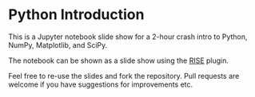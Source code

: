 # Python Introduction
This is a Jupyter notebook slide show for a 2-hour crash intro to Python, NumPy, Matplotlib, and SciPy.

The notebook can be shown as a slide show using the [RISE](https://github.com/damianavila/RISE) plugin.

Feel free to re-use the slides and fork the repository. Pull requests are welcome if you have suggestions for improvements etc.
